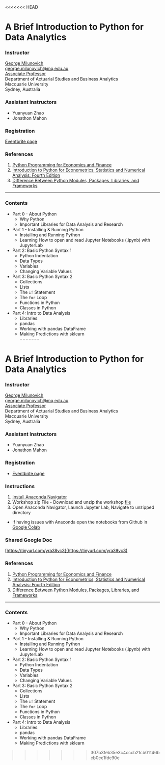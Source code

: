 <<<<<<< HEAD
# A Brief Introduction to Python for Data Analytics

### Instructor
[George Milunovich](https://www.georgemilunovich.com)    
[george.milunovich@mq.edu.au](mailto:george.milunovich@mq.edu.au)   
[Associate Professor](https://researchers.mq.edu.au/en/persons/george-milunovich)  
Department of Actuarial Studies and Business Analytics  
Macquarie University   
Sydney, Australia  


### Assistant Instructors
- Yuanyuan Zhao
- Jonathon Mahon

### Registration
[Eventbrite page](https://www.eventbrite.co.uk/e/a-brief-introduction-to-python-for-data-analytics-tickets-292299384327)


### References
1. [Python Programming for Economics and Finance](https://python-programming.quantecon.org/intro.html)
2. [Introduction to Python for Econometrics, Statistics and Numerical Analysis: Fourth Edition](https://www.kevinsheppard.com/teaching/python/notes/)
3. [Difference Between Python Modules, Packages, Libraries, and Frameworks](https://learnpython.com/blog/python-modules-packages-libraries-frameworks/)

---

### Contents

- Part 0 - About Python
    - Why Python
    - Important Libraries for Data Analysis and Research
- Part 1 - Installing & Running Python  
    - Installing and Running Python  
    - Learning How to open and read Jupyter Notebooks (.ipynb) with JupyterLab  
- Part 2: Basic Python Syntax 1
    - Python Indentation
    - Data Types 
    - Variables
    - Changing Variable Values
- Part 3: Basic Python Syntax 2
    - Collections
    - Lists
    - The `if` Statement
    - The `for` Loop
    - Functions in Python
    - Classes in Python
- Part 4: Intro to Data Analysis
    - Libraries
    - pandas
    - Working with pandas DataFrame
    - Making Predictions with sklearn  
=======
# A Brief Introduction to Python for Data Analytics

### Instructor
[George Milunovich](https://www.georgemilunovich.com)    
[george.milunovich@mq.edu.au](mailto:george.milunovich@mq.edu.au)   
[Associate Professor](https://researchers.mq.edu.au/en/persons/george-milunovich)  
Department of Actuarial Studies and Business Analytics  
Macquarie University   
Sydney, Australia  


### Assistant Instructors
- Yuanyuan Zhao
- Jonathon Mahon


### Registration
- [Eventbrite page](https://www.eventbrite.co.uk/e/a-brief-introduction-to-python-for-data-analytics-tickets-292299384327)


### Instructions

1. [Install Anaconda Navigator](https://www.anaconda.com/products/individual)
2. Workshop zip File - Download and unzip the workshop [file](https://github.com/geoluna/21-March-2022-Python-Workshop/blob/main/21-March-22-Python-Workshop.zip)
3. Open Anaconda Navigator, Launch Jupyter Lab, Navigate to unzipped directory

- If having issues with Anaconda open the notebooks from Github in [Google Colab](https://colab.research.google.com/notebooks/)

### Shared Google Doc
[https://tinyurl.com/yra38vc3](https://tinyurl.com/yra38vc3)


### References
1. [Python Programming for Economics and Finance](https://python-programming.quantecon.org/intro.html)
2. [Introduction to Python for Econometrics, Statistics and Numerical Analysis: Fourth Edition](https://www.kevinsheppard.com/teaching/python/notes/)
3. [Difference Between Python Modules, Packages, Libraries, and Frameworks](https://learnpython.com/blog/python-modules-packages-libraries-frameworks/)

---

### Contents

- Part 0 - About Python
    - Why Python
    - Important Libraries for Data Analysis and Research
- Part 1 - Installing & Running Python  
    - Installing and Running Python  
    - Learning How to open and read Jupyter Notebooks (.ipynb) with JupyterLab  
- Part 2: Basic Python Syntax 1
    - Python Indentation
    - Data Types 
    - Variables
    - Changing Variable Values
- Part 3: Basic Python Syntax 2
    - Collections
    - Lists
    - The `if` Statement
    - The `for` Loop
    - Functions in Python
    - Classes in Python
- Part 4: Intro to Data Analysis
    - Libraries
    - pandas
    - Working with pandas DataFrame
    - Making Predictions with sklearn  
>>>>>>> 307b3feb35e3c4cccb21cb01146bcb0ce1fde90e
